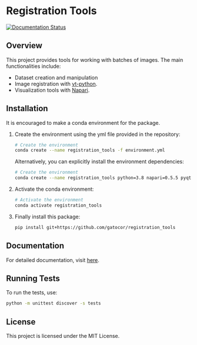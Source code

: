 # Registration Tools

[![Documentation Status](https://img.shields.io/badge/docs-passing-brightgreen)](https://gatocor.github.io/registration_tools/)

## Overview

This project provides tools for working with batches of images. The main functionalities include:

- Dataset creation and manipulation
- Image registration with [vt-python](https://gitlab.inria.fr/morpheme/vt-python). 
- Visualization tools with [Napari](https://napari.org).

## Installation

It is encouraged to make a conda environment for the package.

1. Create the environment using the yml file provided in the repository:

    ```bash
    # Create the environment
    conda create --name registration_tools -f environment.yml
    ```

    Alternatively, you can explicitly install the environment dependencies:

    ```bash
    # Create the environment
    conda create --name registration_tools python=3.8 napari=0.5.5 pyqt=5.15.9 scikit-image=0.25.0 vt-python=1.3.1 -c morpheme -c conda-forge
    ```

2. Activate the conda environment:

    ```bash
    # Activate the environment
    conda activate registration_tools
    ```

3. Finally install this package:

    ```bash
    pip install git+https://github.com/gatocor/registration_tools
    ```

## Documentation

For detailed documentation, visit [here](https://gatocor.github.io/registration_tools/).

## Running Tests

To run the tests, use:

```bash
python -m unittest discover -s tests
```

## License

This project is licensed under the MIT License.
